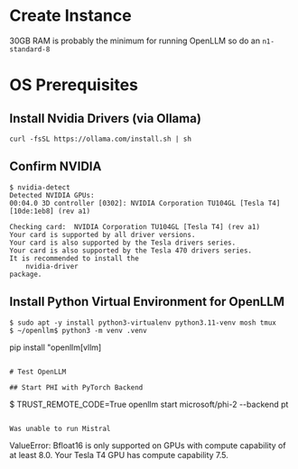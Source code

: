 # Create Instance 

30GB RAM is probably the minimum for running OpenLLM so do an `n1-standard-8`

# OS Prerequisites

## Install Nvidia Drivers (via Ollama) 

```
curl -fsSL https://ollama.com/install.sh | sh
```

## Confirm NVIDIA

```
$ nvidia-detect
Detected NVIDIA GPUs:
00:04.0 3D controller [0302]: NVIDIA Corporation TU104GL [Tesla T4] [10de:1eb8] (rev a1)

Checking card:  NVIDIA Corporation TU104GL [Tesla T4] (rev a1)
Your card is supported by all driver versions.
Your card is also supported by the Tesla drivers series.
Your card is also supported by the Tesla 470 drivers series.
It is recommended to install the
    nvidia-driver
package.
```

## Install Python Virtual Environment for OpenLLM

```
$ sudo apt -y install python3-virtualenv python3.11-venv mosh tmux
$ ~/openllm$ python3 -m venv .venv

```
pip install "openllm[vllm]
```

# Test OpenLLM

## Start PHI with PyTorch Backend 

```
$ TRUST_REMOTE_CODE=True openllm start microsoft/phi-2  --backend pt 
```

Was unable to run Mistral 

```
ValueError: Bfloat16 is only supported on GPUs with compute capability of at least 8.0. Your Tesla T4 GPU has compute capability 7.5.
```

